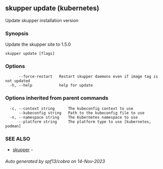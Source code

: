 ## skupper update (kubernetes)
Update skupper installation version

### Synopsis

Update the skupper site to 1.5.0

```
skupper update [flags]
```

### Options

```
      --force-restart   Restart skupper daemons even if image tag is not updated
  -h, --help            help for update
```

### Options inherited from parent commands

```
  -c, --context string      The kubeconfig context to use
      --kubeconfig string   Path to the kubeconfig file to use
  -n, --namespace string    The Kubernetes namespace to use
      --platform string     The platform type to use [kubernetes, podman]
```

### SEE ALSO

* [skupper](skupper.md)	 - 

###### Auto generated by spf13/cobra on 14-Nov-2023
